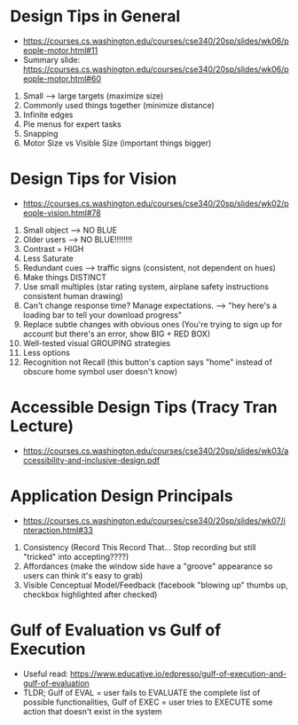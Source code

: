 # Design Tips in General
  - https://courses.cs.washington.edu/courses/cse340/20sp/slides/wk06/people-motor.html#11
  - Summary slide: https://courses.cs.washington.edu/courses/cse340/20sp/slides/wk06/people-motor.html#60

  1. Small --> large targets (maximize size)
  2. Commonly used things together (minimize distance)
  3. Infinite edges
  4. Pie menus for expert tasks
  5. Snapping
  6. Motor Size vs Visible Size (important things bigger)
  
# Design Tips for Vision
- https://courses.cs.washington.edu/courses/cse340/20sp/slides/wk02/people-vision.html#78

1. Small object --> NO BLUE
2. Older users --> NO BLUE!!!!!!!!
3. Contrast = HIGH
4. Less Saturate
5. Redundant cues --> traffic signs (consistent, not dependent on hues)
6. Make things DISTINCT
7. Use small multiples (star rating system, airplane safety instructions consistent human drawing)
8. Can't change response time? Manage expectations. --> "hey here's a loading bar to tell your download progress"
9. Replace subtle changes with obvious ones (You're trying to sign up for account but there's an error, show BIG + RED BOX)
10. Well-tested visual GROUPING strategies
11. Less options
12. Recognition not Recall (this button's caption says "home" instead of obscure home symbol user doesn't know)

# Accessible Design Tips (Tracy Tran Lecture)
- https://courses.cs.washington.edu/courses/cse340/20sp/slides/wk03/accessibility-and-inclusive-design.pdf

# Application Design Principals
  - https://courses.cs.washington.edu/courses/cse340/20sp/slides/wk07/interaction.html#33

  1. Consistency (Record This Record That... Stop recording but still "tricked" into accepting????)
  2. Affordances (make the window side have a "groove" appearance so users can think it's easy to grab)
  3. Visible Conceptual Model/Feedback (facebook "blowing up" thumbs up, checkbox highlighted after checked)
  
 # Gulf of Evaluation vs Gulf of Execution
  - Useful read: https://www.educative.io/edpresso/gulf-of-execution-and-gulf-of-evaluation
  - TLDR; Gulf of EVAL = user fails to EVALUATE the complete list of possible functionalities, Gulf of EXEC = user tries to EXECUTE some action that doesn't exist in the system
